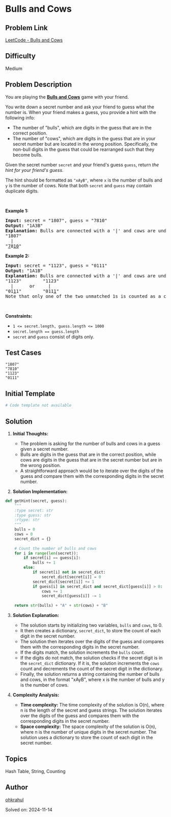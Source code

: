 # Bulls and Cows

## Problem Link
[LeetCode - Bulls and Cows](https://leetcode.com/problems/bulls-and-cows/)

## Difficulty
Medium

## Problem Description
<p>You are playing the <strong><a href="https://en.wikipedia.org/wiki/Bulls_and_Cows" target="_blank">Bulls and Cows</a></strong> game with your friend.</p>

<p>You write down a secret number and ask your friend to guess what the number is. When your friend makes a guess, you provide a hint with the following info:</p>

<ul>
	<li>The number of &quot;bulls&quot;, which are digits in the guess that are in the correct position.</li>
	<li>The number of &quot;cows&quot;, which are digits in the guess that are in your secret number but are located in the wrong position. Specifically, the non-bull digits in the guess that could be rearranged such that they become bulls.</li>
</ul>

<p>Given the secret number <code>secret</code> and your friend&#39;s guess <code>guess</code>, return <em>the hint for your friend&#39;s guess</em>.</p>

<p>The hint should be formatted as <code>&quot;xAyB&quot;</code>, where <code>x</code> is the number of bulls and <code>y</code> is the number of cows. Note that both <code>secret</code> and <code>guess</code> may contain duplicate digits.</p>

<p>&nbsp;</p>
<p><strong class="example">Example 1:</strong></p>

<pre>
<strong>Input:</strong> secret = &quot;1807&quot;, guess = &quot;7810&quot;
<strong>Output:</strong> &quot;1A3B&quot;
<strong>Explanation:</strong> Bulls are connected with a &#39;|&#39; and cows are underlined:
&quot;1807&quot;
  |
&quot;<u>7</u>8<u>10</u>&quot;</pre>

<p><strong class="example">Example 2:</strong></p>

<pre>
<strong>Input:</strong> secret = &quot;1123&quot;, guess = &quot;0111&quot;
<strong>Output:</strong> &quot;1A1B&quot;
<strong>Explanation:</strong> Bulls are connected with a &#39;|&#39; and cows are underlined:
&quot;1123&quot;        &quot;1123&quot;
  |      or     |
&quot;01<u>1</u>1&quot;        &quot;011<u>1</u>&quot;
Note that only one of the two unmatched 1s is counted as a cow since the non-bull digits can only be rearranged to allow one 1 to be a bull.
</pre>

<p>&nbsp;</p>
<p><strong>Constraints:</strong></p>

<ul>
	<li><code>1 &lt;= secret.length, guess.length &lt;= 1000</code></li>
	<li><code>secret.length == guess.length</code></li>
	<li><code>secret</code> and <code>guess</code> consist of digits only.</li>
</ul>


## Test Cases
```
"1807"
"7810"
"1123"
"0111"
```

## Initial Template
```python
# Code template not available
```

## Solution
1. **Initial Thoughts:**

   - The problem is asking for the number of bulls and cows in a guess given a secret number.
   - Bulls are digits in the guess that are in the correct position, while cows are digits in the guess that are in the secret number but are in the wrong position.
   - A straightforward approach would be to iterate over the digits of the guess and compare them with the corresponding digits in the secret number.

2. **Solution Implementation:**
```python
def getHint(secret, guess):
    """
    :type secret: str
    :type guess: str
    :rtype: str
    """
    bulls = 0
    cows = 0
    secret_dict = {}
    
    # Count the number of bulls and cows
    for i in range(len(secret)):
        if secret[i] == guess[i]:
            bulls += 1
        else:
            if secret[i] not in secret_dict:
                secret_dict[secret[i]] = 0
            secret_dict[secret[i]] += 1
            if guess[i] in secret_dict and secret_dict[guess[i]] > 0:
                cows += 1
                secret_dict[guess[i]] -= 1
    
    return str(bulls) + "A" + str(cows) + "B"
```

3. **Solution Explanation:**

   - The solution starts by initializing two variables, `bulls` and `cows`, to 0.
   - It then creates a dictionary, `secret_dict`, to store the count of each digit in the secret number.
   - The solution then iterates over the digits of the guess and compares them with the corresponding digits in the secret number.
   - If the digits match, the solution increments the `bulls` count.
   - If the digits do not match, the solution checks if the secret digit is in the `secret_dict` dictionary. If it is, the solution increments the `cows` count and decrements the count of the secret digit in the dictionary.
   - Finally, the solution returns a string containing the number of bulls and cows, in the format "xAyB", where x is the number of bulls and y is the number of cows.

4. **Complexity Analysis:**

   - **Time complexity:** The time complexity of the solution is O(n), where n is the length of the secret and guess strings. The solution iterates over the digits of the guess and compares them with the corresponding digits in the secret number.
   - **Space complexity:** The space complexity of the solution is O(n), where n is the number of unique digits in the secret number. The solution uses a dictionary to store the count of each digit in the secret number.

## Topics
Hash Table, String, Counting

## Author
[ohkrahul](https://github.com/ohkrahul)

Solved on: 2024-11-14
